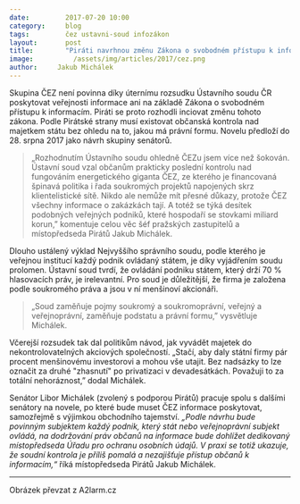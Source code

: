 ```yaml
---
date:         2017-07-20 10:00
category:     blog
tags:         čez ustavni-soud infozákon
layout:       post
title:        "Piráti navrhnou změnu Zákona o svobodném přístupu k informacím, ČEZ musí být pod kontrolou občanů"
image:          /assets/img/articles/2017/cez.png
author:     Jakub Michálek
---
```


Skupina ČEZ není povinna díky úternímu rozsudku Ústavního soudu ČR poskytovat veřejnosti informace ani na základě Zákona o svobodném přístupu k informacím. Piráti se proto rozhodli inciovat změnu tohoto zákona. Podle Pirátské strany musí existovat občanská kontrola nad majetkem státu bez ohledu na to, jakou má právní formu. Novelu předloží do 28. srpna 2017 jako návrh skupiny senátorů.

> „Rozhodnutím Ústavního soudu ohledně ČEZu jsem více než šokován. Ústavní soud vzal občanům prakticky poslední kontrolu nad fungováním energetického giganta ČEZ, ze kterého je financovaná špinavá politika i řada soukromých projektů napojených skrz klientelistické sítě. Nikdo ale nemůže mít přesné důkazy, protože ČEZ všechny informace o zakázkách tají. A totéž se týká desítek podobných veřejných podniků, které hospodaří se stovkami miliard korun,” komentuje celou věc šéf pražských zastupitelů a místopředseda Pirátů Jakub Michálek.

Dlouho ustálený výklad Nejvyššího správního soudu, podle kterého je veřejnou institucí každý podnik ovládaný státem, je díky vyjádřením soudu prolomen. Ústavní soud tvrdí, že ovládání podniku státem, který drží 70 % hlasovacích práv, je irelevantní. Pro soud je důležitější, že firma je založena podle soukromého práva a jsou v ní menšinoví akcionáři.

> „Soud zaměňuje pojmy soukromý a soukromoprávní, veřejný a veřejnoprávní, zaměňuje podstatu a právní formu,” vysvětluje Michálek.

Včerejší rozsudek tak dal politikům návod, jak vyvádět majetek do nekontrolovatelných akciových společností. „Stačí, aby daly státní firmy pár procent menšinovému investorovi a mohou vše utajit. Bez nadsázky to lze označit za druhé "zhasnutí" po privatizaci v devadesátkách. Považuji to za totální nehoráznost,” dodal Michálek.

Senátor Libor Michálek (zvolený s podporou Pirátů) pracuje spolu s dalšími senátory na novele, po které bude muset ČEZ informace poskytovat, samozřejmě s výjimkou obchodního tajemství. *„Podle návrhu bude povinným subjektem každý podnik, který stát nebo veřejnoprávní subjekt ovládá, na dodržování práv občanů na informace bude dohlížet dedikovaný místopředseda Úřadu pro ochranu osobních údajů. V praxi se totiž ukazuje, že soudní kontrola je příliš pomalá a nezajišťuje přístup občanů k informacím,“* říká místopředseda Pirátů Jakub Michálek.

---

Obrázek převzat z A2larm.cz
